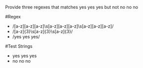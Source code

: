 Provide three regexes that matches yes yes yes but not no no no

#Regex
- /[a-z][a-z][a-z]\s[a-z][a-z][a-z]\s[a-z][a-z][a-z]/
- /[a-z]{3}\s[a-z]{3}\s[a-z]{3}/ 
- /yes yes yes/

#Test Strings
- yes yes yes
- no no no
